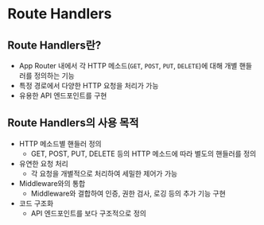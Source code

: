 # Route Handlers

## Route Handlers란?

- App Router 내에서 각 HTTP 메소드(`GET`, `POST`, `PUT`, `DELETE`)에 대해 개별 핸들러를 정의하는 기능
- 특정 경로에서 다양한 HTTP 요청을 처리가 가능
- 유용한 API 엔드포인트를 구현

## Route Handlers의 사용 목적

- HTTP 메소드별 핸들러 정의
  - GET, POST, PUT, DELETE 등의 HTTP 메소드에 따라 별도의 핸들러를 정의
- 유연한 요청 처리
  - 각 요청을 개별적으로 처리하여 세밀한 제어가 가능
- Middleware와의 통합
  - Middleware와 결합하여 인증, 권한 검사, 로깅 등의 추가 기능 구현
- 코드 구조화
  - API 엔드포인트를 보다 구조적으로 정의
